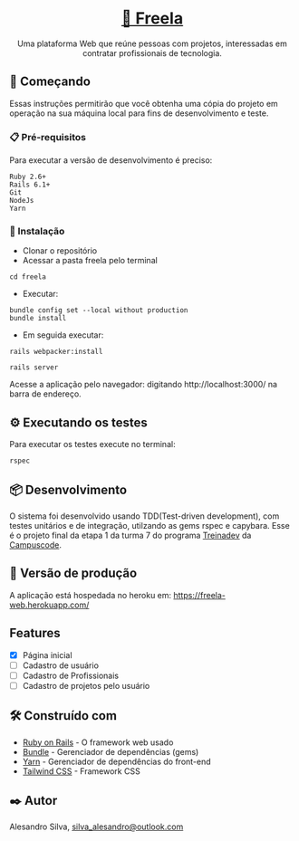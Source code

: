 <h1 align="center">
    <a href="https://freela-web.herokuapp.com/">🔗 Freela</a>
</h1>
<p align="center"> Uma plataforma Web que reúne pessoas com projetos, interessadas em contratar profissionais de tecnologia.</p>

## 🚀 Começando

Essas instruções permitirão que você obtenha uma cópia do projeto em operação na sua máquina local para fins de desenvolvimento e teste.

### 📋 Pré-requisitos

Para executar a versão de desenvolvimento é preciso:

```
Ruby 2.6+
Rails 6.1+
Git
NodeJs
Yarn
```
### 🔧 Instalação

- Clonar o repositório
- Acessar a pasta freela pelo terminal
```
cd freela
```
- Executar:
```
bundle config set --local without production
bundle install
```
- Em seguida executar:
```
rails webpacker:install

rails server
```
Acesse a aplicação pelo navegador: digitando http://localhost:3000/ na barra de endereço.

## ⚙️ Executando os testes

Para executar os testes execute no terminal:
```
rspec
```
## 📦 Desenvolvimento

O sistema foi desenvolvido usando TDD(Test-driven development), com testes unitários e de integração, utilzando as gems rspec e capybara.
Esse é o projeto final da etapa 1 da turma 7 do programa [Treinadev](https://treinadev.com.br/) da [Campuscode](https://campuscode.com.br/).

## 🔗 Versão de produção
A aplicação está hospedada no heroku em: https://freela-web.herokuapp.com/

## Features

- [x] Página inicial
- [ ] Cadastro de usuário
- [ ] Cadastro de Profissionais
- [ ] Cadastro de projetos pelo usuário

## 🛠️ Construído com

* [Ruby on Rails](https://rubyonrails.org/) - O framework web usado
* [Bundle](https://bundler.io/) - Gerenciador de dependências (gems)
* [Yarn](https://yarnpkg.com/) - Gerenciador de dependências do front-end 
* [Tailwind CSS](https://tailwindcss.com/) - Framework CSS

## ✒️ Autor
Alesandro Silva, silva_alesandro@outlook.com
